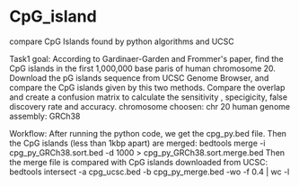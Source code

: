 # CpG_island
compare CpG Islands found by python algorithms and UCSC

Task1 goal: 
According to Gardinaer-Garden and Frommer's paper, find the CpG islands in the first 1,000,000 base paris of human chromosome 20. Download the pG islands sequence from UCSC Genome Browser, and compare the CpG islands given by this two methods. Compare the overlap and create a confusion matrix to calculate the sensitivity , specigicity, false discovery rate and accuracy.
chromosome choosen: chr 20
human genome assembly: GRCh38

Workflow:
After running the python code, we get the cpg_py.bed file. Then the CpG islands (less than 1kbp apart) are merged: bedtools merge -i cpg_py_GRCh38.sort.bed -d 1000 > cpg_py_GRCh38.sort.merge.bed
Then the merge file is compared with CpG islands downloaded from UCSC: bedtools intersect -a cpg_ucsc.bed -b cpg_py_merge.bed -wo -f 0.4 | wc -l
